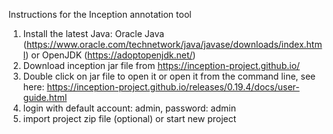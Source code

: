 Instructions for the Inception annotation tool

1. Install the latest Java: Oracle Java (https://www.oracle.com/technetwork/java/javase/downloads/index.html) or OpenJDK (https://adoptopenjdk.net/)
2. Download inception jar file from https://inception-project.github.io/
3. Double click on jar file to open it or open it from the command line, see here: https://inception-project.github.io/releases/0.19.4/docs/user-guide.html
4. login with default account: admin, password: admin
5. import project zip file (optional) or start new project
